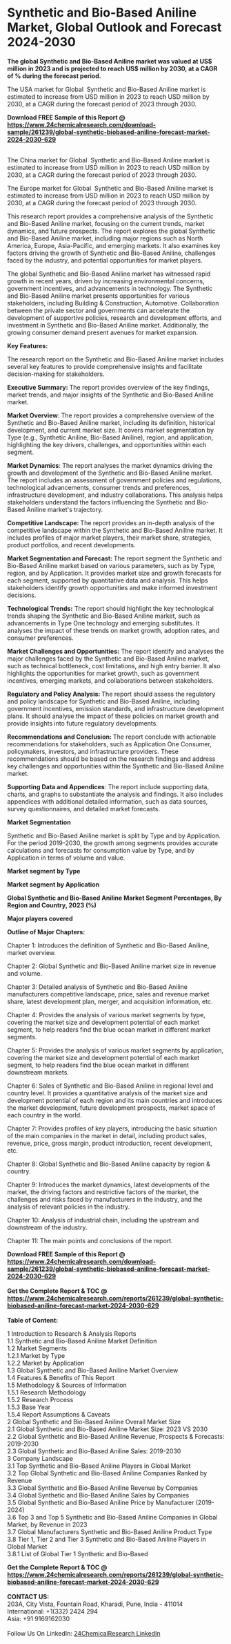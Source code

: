 <h1>Synthetic and Bio-Based Aniline Market, Global Outlook and Forecast 2024-2030</h1><p><strong>The global Synthetic and Bio-Based Aniline market was valued at US$ million in 2023 and is projected to reach US$ million by 2030, at a CAGR of % during the forecast period.</strong></p><p>
</p><p>The USA market for Global  Synthetic and Bio-Based Aniline market is estimated to increase from USD million in 2023 to reach USD million by 2030, at a CAGR during the forecast period of 2023 through 2030.</p><div><b>Download FREE Sample of this Report @ 
            <a href="https://www.24chemicalresearch.com/download-sample/261239/global-synthetic-biobased-aniline-forecast-market-2024-2030-629">
            https://www.24chemicalresearch.com/download-sample/261239/global-synthetic-biobased-aniline-forecast-market-2024-2030-629</a></b></div><br><p>
</p><p>The China market for Global  Synthetic and Bio-Based Aniline market is estimated to increase from USD million in 2023 to reach USD million by 2030, at a CAGR during the forecast period of 2023 through 2030.</p><p>
</p><p>The Europe market for Global  Synthetic and Bio-Based Aniline market is estimated to increase from USD million in 2023 to reach USD million by 2030, at a CAGR during the forecast period of 2023 through 2030.</p><p>
</p><p>This research report provides a comprehensive analysis of the Synthetic and Bio-Based Aniline market, focusing on the current trends, market dynamics, and future prospects. The report explores the global Synthetic and Bio-Based Aniline market, including major regions such as North America, Europe, Asia-Pacific, and emerging markets. It also examines key factors driving the growth of Synthetic and Bio-Based Aniline, challenges faced by the industry, and potential opportunities for market players.</p><p>
</p><p>The global Synthetic and Bio-Based Aniline market has witnessed rapid growth in recent years, driven by increasing environmental concerns, government incentives, and advancements in technology. The Synthetic and Bio-Based Aniline market presents opportunities for various stakeholders, including Building &amp; Construction, Automotive. Collaboration between the private sector and governments can accelerate the development of supportive policies, research and development efforts, and investment in Synthetic and Bio-Based Aniline market. Additionally, the growing consumer demand present avenues for market expansion.</p><p>
<strong>Key Features:</strong></p><p>
The research report on the Synthetic and Bio-Based Aniline market includes several key features to provide comprehensive insights and facilitate decision-making for stakeholders.</p><p>
<strong>Executive Summary: </strong>The report provides overview of the key findings, market trends, and major insights of the Synthetic and Bio-Based Aniline market.</p><p>
<strong>Market Overview</strong>: The report provides a comprehensive overview of the Synthetic and Bio-Based Aniline market, including its definition, historical development, and current market size. It covers market segmentation by Type (e.g., Synthetic Aniline, Bio-Based Aniline), region, and application, highlighting the key drivers, challenges, and opportunities within each segment.</p><p>
<strong>Market Dynamics</strong>: The report analyses the market dynamics driving the growth and development of the Synthetic and Bio-Based Aniline market. The report includes an assessment of government policies and regulations, technological advancements, consumer trends and preferences, infrastructure development, and industry collaborations. This analysis helps stakeholders understand the factors influencing the Synthetic and Bio-Based Aniline market's trajectory.</p><p>
<strong>Competitive Landscape: </strong>The report provides an in-depth analysis of the competitive landscape within the Synthetic and Bio-Based Aniline market. It includes profiles of major market players, their market share, strategies, product portfolios, and recent developments.</p><p>
<strong>Market Segmentation and Forecast: </strong>The report segment the Synthetic and Bio-Based Aniline market based on various parameters, such as by Type, region, and by Application. It provides market size and growth forecasts for each segment, supported by quantitative data and analysis. This helps stakeholders identify growth opportunities and make informed investment decisions.</p><p>
<strong>Technological Trends:</strong> The report should highlight the key technological trends shaping the Synthetic and Bio-Based Aniline market, such as advancements in Type One technology and emerging substitutes. It analyses the impact of these trends on market growth, adoption rates, and consumer preferences.</p><p>
<strong>Market Challenges and Opportunities:</strong> The report identify and analyses the major challenges faced by the Synthetic and Bio-Based Aniline market, such as technical bottleneck, cost limitations, and high entry barrier. It also highlights the opportunities for market growth, such as government incentives, emerging markets, and collaborations between stakeholders.</p><p>
<strong>Regulatory and Policy Analysis: </strong>The report should assess the regulatory and policy landscape for Synthetic and Bio-Based Aniline, including government incentives, emission standards, and infrastructure development plans. It should analyse the impact of these policies on market growth and provide insights into future regulatory developments.</p><p>
<strong>Recommendations and Conclusion: </strong>The report conclude with actionable recommendations for stakeholders, such as Application One Consumer, policymakers, investors, and infrastructure providers. These recommendations should be based on the research findings and address key challenges and opportunities within the Synthetic and Bio-Based Aniline market.</p><p>
<strong>Supporting Data and Appendices</strong>: The report include supporting data, charts, and graphs to substantiate the analysis and findings. It also includes appendices with additional detailed information, such as data sources, survey questionnaires, and detailed market forecasts.</p><p>
<strong>Market Segmentation</strong></p><p>
Synthetic and Bio-Based Aniline market is split by Type and by Application. For the period 2019-2030, the growth among segments provides accurate calculations and forecasts for consumption value by Type, and by Application in terms of volume and value.</p><p>
<strong>Market segment by Type</strong></p><p>
</p><p>
</p><p><strong>Market segment by Application</strong></p><p>
</p><p>
</p><p><strong>Global Synthetic and Bio-Based Aniline Market Segment Percentages, By Region and Country, 2023 (%)</strong></p><p>
</p><p>
</p><p></p><p>
<strong>Major players covered</strong></p><p>
</p><p>
</p><p><strong>Outline of Major Chapters:</strong></p><p>
Chapter 1: Introduces the definition of Synthetic and Bio-Based Aniline, market overview.</p><p>
Chapter 2: Global Synthetic and Bio-Based Aniline market size in revenue and volume.</p><p>
Chapter 3: Detailed analysis of Synthetic and Bio-Based Aniline manufacturers competitive landscape, price, sales and revenue market share, latest development plan, merger, and acquisition information, etc.</p><p>
Chapter 4: Provides the analysis of various market segments by type, covering the market size and development potential of each market segment, to help readers find the blue ocean market in different market segments.</p><p>
Chapter 5: Provides the analysis of various market segments by application, covering the market size and development potential of each market segment, to help readers find the blue ocean market in different downstream markets.</p><p>
Chapter 6: Sales of Synthetic and Bio-Based Aniline in regional level and country level. It provides a quantitative analysis of the market size and development potential of each region and its main countries and introduces the market development, future development prospects, market space of each country in the world.</p><p>
Chapter 7: Provides profiles of key players, introducing the basic situation of the main companies in the market in detail, including product sales, revenue, price, gross margin, product introduction, recent development, etc.</p><p>
Chapter 8: Global Synthetic and Bio-Based Aniline capacity by region &amp; country.</p><p>
Chapter 9: Introduces the market dynamics, latest developments of the market, the driving factors and restrictive factors of the market, the challenges and risks faced by manufacturers in the industry, and the analysis of relevant policies in the industry.</p><p>
Chapter 10: Analysis of industrial chain, including the upstream and downstream of the industry.</p><p>
Chapter 11: The main points and conclusions of the report.</p><div><b>Download FREE Sample of this Report @ 
            <a href="https://www.24chemicalresearch.com/download-sample/261239/global-synthetic-biobased-aniline-forecast-market-2024-2030-629">
            https://www.24chemicalresearch.com/download-sample/261239/global-synthetic-biobased-aniline-forecast-market-2024-2030-629</a></b></div><br><div><b>Get the Complete Report & TOC @ 
            <a href="https://www.24chemicalresearch.com/reports/261239/global-synthetic-biobased-aniline-forecast-market-2024-2030-629">
            https://www.24chemicalresearch.com/reports/261239/global-synthetic-biobased-aniline-forecast-market-2024-2030-629</a></b></div><br>
            <b>Table of Content:</b><p>1 Introduction to Research & Analysis Reports<br />
    1.1 Synthetic and Bio-Based Aniline Market Definition<br />
    1.2 Market Segments<br />
        1.2.1 Market by Type<br />
        1.2.2 Market by Application<br />
    1.3 Global Synthetic and Bio-Based Aniline Market Overview<br />
    1.4 Features & Benefits of This Report<br />
    1.5 Methodology & Sources of Information<br />
        1.5.1 Research Methodology<br />
        1.5.2 Research Process<br />
        1.5.3 Base Year<br />
        1.5.4 Report Assumptions & Caveats<br />
2 Global Synthetic and Bio-Based Aniline Overall Market Size<br />
    2.1 Global Synthetic and Bio-Based Aniline Market Size: 2023 VS 2030<br />
    2.2 Global Synthetic and Bio-Based Aniline Revenue, Prospects & Forecasts: 2019-2030<br />
    2.3 Global Synthetic and Bio-Based Aniline Sales: 2019-2030<br />
3 Company Landscape<br />
    3.1 Top Synthetic and Bio-Based Aniline Players in Global Market<br />
    3.2 Top Global Synthetic and Bio-Based Aniline Companies Ranked by Revenue<br />
    3.3 Global Synthetic and Bio-Based Aniline Revenue by Companies<br />
    3.4 Global Synthetic and Bio-Based Aniline Sales by Companies<br />
    3.5 Global Synthetic and Bio-Based Aniline Price by Manufacturer (2019-2024)<br />
    3.6 Top 3 and Top 5 Synthetic and Bio-Based Aniline Companies in Global Market, by Revenue in 2023<br />
    3.7 Global Manufacturers Synthetic and Bio-Based Aniline Product Type<br />
    3.8 Tier 1, Tier 2 and Tier 3 Synthetic and Bio-Based Aniline Players in Global Market<br />
        3.8.1 List of Global Tier 1 Synthetic and Bio-Based </p><div><b>Get the Complete Report & TOC @ 
            <a href="https://www.24chemicalresearch.com/reports/261239/global-synthetic-biobased-aniline-forecast-market-2024-2030-629">
            https://www.24chemicalresearch.com/reports/261239/global-synthetic-biobased-aniline-forecast-market-2024-2030-629</a></b></div><br><b>CONTACT US:</b><br>
            203A, City Vista, Fountain Road, Kharadi, Pune, India - 411014<br>
            International: +1(332) 2424 294<br>
            Asia: +91 9169162030 <br><br>
            Follow Us On LinkedIn: <a href="https://www.linkedin.com/company/24chemicalresearch/">24ChemicalResearch LinkedIn</a>